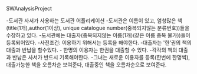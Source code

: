 SWAnalysisProject

-도서관 사서가 사용하는 도서관 어플리케이션
-도서관은 이름이 있고, 엄청많은 책(title(1개),author(1이상), unique catalogue number(중복되지않는 분류번호))들을 수장하고 있다.
-도서관에는 대출자(중복되지않는 이름(1개)(같은 이름 중복 불가))들이 등록되어있다.
    -사전조건: 이용하기 위해서는 등록을 해야한다.
-대출자는 '한'권의 책의 대출과 반납을 할수있다. - 한명의 이용자는 한권을 대출할 수 있다.
-각각의 책의 대출과 반납은 사서가 반드시 기록해야한다.
-그녀는 새로운 이용자를 등록(한번에 한명씩), 대출가능한 책을 오름차순 보여준다, 대출중인 책을 오름차순으로 보여준다.
